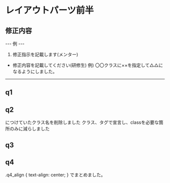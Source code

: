# レイアウトパーツ前半
## 修正内容
--- 例 ---
1. 修正指示を記載します(メンター)
  - 修正内容を記載してください(研修生)
    例) 〇〇クラスに××を指定して△△になるようにしました。
----------

## q1

## q2

<th><td>につけていたクラス名を削除しました
クラス、タグで宣言し、classを必要な箇所のみに減らしました

## q3

## q4

<div class="q4_inner_contents q4_align">

.q4_align {
  text-align: center;
}
でまとめました。